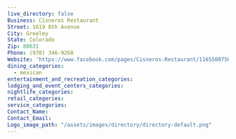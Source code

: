 ```yaml
---
live_directory: false
Business: Cisneros Restaurant
Street: 1619 8th Avenue
City: Greeley
State: Colorado
Zip: 80631
Phone: (970) 346-9268
Website: 'https://www.facebook.com/pages/Cisneros-Restaurant/116550075036233'
dining_categories:
  - mexican
entertainment_and_recreation_categories:
lodging_and_event_centers_categories:
nightlife_categories:
retail_categories:
service_categories:
Contact_Name:
Contact_Email:
Logo_image_path: "/assets/images/directory/directory-default.png"
---
```



